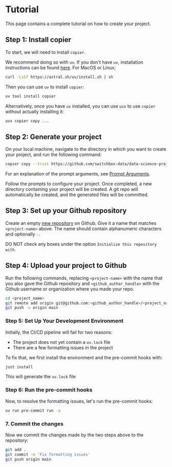# Tutorial

This page contains a complete tutorial on how to create your project.

## Step 1: Install copier
To start, we will need to install `copier`. 

We recommend doing so with `uv`. If you don't have `uv`, installation instructions can be found
[here](https://docs.astral.sh/uv/#getting-started). For MacOS or Linux;

```bash
curl -LsSf https://astral.sh/uv/install.sh | sh
```

Then you can use `uv` to install `copier`:

```bash
uv tool install copier
```

Alternatively, once you have `uv` installed, you can use `uvx` to use `copier` without actually installing it:

```bash
uvx copier copy ...
```
## Step 2: Generate your project

On your local machine, navigate to the directory in which you want to
create your project, and run the following command:

```bash
copier copy --trust https://github.com/switchbox-data/data-science-project.git <project-name>
```

For an explanation of the prompt arguments, see
[Prompt Arguments](../prompt_arguments).

Follow the prompts to configure your project. Once completed, a new directory containing your project will be created. A git repo will automatically be created, and the generated files will be committed.

## Step 3: Set up your Github repository

Create an empty [new repository](https://github.com/new) on Github. Give
it a name that matches `<project-name>` above. The name should contain alphanumeric characters and optionally `-`.

DO NOT check any boxes under the option `Initialize this repository
with`.

## Step 4: Upload your project to Github

Run the following commands, replacing `<project-name>` with the name
that you also gave the Github repository and `<github_author_handle>` with the Github username or organization where you made your repo.

```bash
cd <project_name>
git remote add origin git@github.com:<github_author_handle>/<project_name>.git
git push -u origin main
```

### Step 5: Set Up Your Development Environment

Initially, the CI/CD pipeline will fail for two reasons:

- The project does not yet contain a `uv.lock` file
- There are a few formatting issues in the project

To fix that, we first install the environment and the pre-commit hooks with:

```bash
just install
```

This will generate the `uv.lock` file

### Step 6: Run the pre-commit hooks

Now, to resolve the formatting issues, let's run the pre-commit hooks:

```bash
uv run pre-commit run -a
```

### 7. Commit the changes

Now we commit the changes made by the two steps above to the repository:

```bash
git add .
git commit -m 'Fix formatting issues'
git push origin main
```